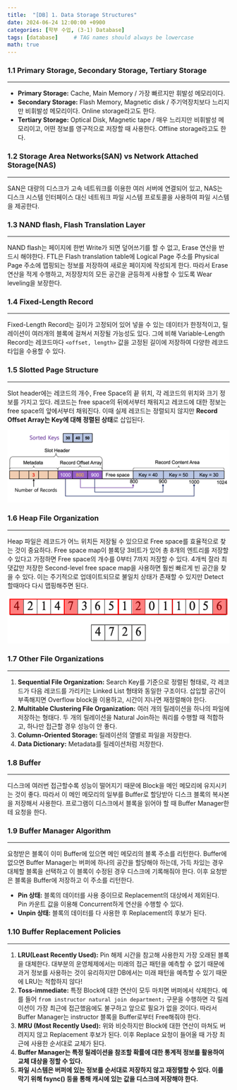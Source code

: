 ```yaml
---
title:  "[DB] 1. Data Storage Structures"
date: 2024-06-24 12:00:00 +0900
categories: [학부 수업, (3-1) Database]
tags: [database]     # TAG names should always be lowercase
math: true
---
```


### 1.1 Primary Storage, Secondary Storage, Tertiary Storage

---

- **Primary Storage:** Cache, Main Memory / 가장 빠르지만 휘발성 메모리이다.
- **Secondary Storage:** Flash Memory, Magnetic disk / 주기억장치보다 느리지만 비휘발성 메모리이다. Online storage라고도 한다.
- **Tertiary Storage:** Optical Disk, Magnetic tape / 매우 느리지만 비휘발성 메모리이고, 어떤 정보를 영구적으로 저장할 때 사용한다. Offline storage라고도 한다.



### 1.2 Storage Area Networks(SAN) vs Network Attached Storage(NAS)

---
SAN은 대량의 디스크가 고속 네트워크를 이용한 여러 서버에 연결되어 있고, NAS는 디스크 시스템 인터페이스 대신 네트워크 파일 시스템 프로토콜을 사용하여 파일 시스템을 제공한다.


### 1.3 NAND flash, Flash Translation Layer

---

NAND flash는 페이지에 한번 Write가 되면 덮어쓰기를 할 수 없고, Erase 연산을 반드시 해야한다. FTL은 Flash translation table에 Logical Page 주소를 Physical Page 주소에 맵핑되는 정보를 저장하여 새로운 페이지에 작성되게 한다. 따라서 Erase 연산을 적게 수행하고, 저장장치의 모든 공간을 균등하게 사용할 수 있도록 Wear leveling을 보장한다.


### 1.4 Fixed-Length Record

---

Fixed-Length Record는 길이가 고정되어 있어 넣을 수 있는 데이터가 한정적이고, 릴레이션이 여러개의 블록에 걸쳐서 저장될 가능성도 있다. 그에 비해 Variable-Length Record는 레코드마다 `<offset, length>` 값을 고정된 길이에 저장하여 다양한 레코드 타입을 수용할 수 있다.

### 1.5 Slotted Page Structure

---

Slot header에는 레코드의 개수, Free Space의 끝 위치, 각 레코드의 위치와 크기 정보를 가지고 있다. 레코드는 free space의 뒤에서부터 채워지고 레코드에 대한 정보는 free space의 앞에서부터 채워진다. 이때 실제 레코드는 정렬되지 않지만 **Record Offset Array는 Key에 대해 정렬된 상태**로 삽입된다.

![Slotted Page Structure](/assets/img/school_db/1_slottedpage.png)

### 1.6 Heap File Organization

---

Heap 파일은 레코드가 어느 위치든 저장될 수 있으므로 Free space를 효율적으로 찾는 것이 중요하다. Free space map이 블록당 3비트가 있어 총 8개의 엔트리를 저장할 수 있다고 가정하면 Free space의 개수를 0부터 7까지 저장할 수 있다. 4개씩 잘라 최댓값만 저장한 Second-level free space map을 사용하면 훨씬 빠르게 빈 공간을 찾을 수 있다. 이는 주기적으로 업데이트되므로 불일치 상태가 존재할 수 있지만 Detect 할때마다 다시 맵핑해주면 된다.

![Heap File Organization](assets/img/school_db/2_heaporganization.png)

### 1.7 Other File Organizations

---

1. **Sequential File Organization:** Search Key를 기준으로 정렬된 형태로, 각 레코드가 다음 레코드를 가리키는 Linked List 형태와 동일한 구조이다. 삽입할 공간이 부족해지면 Overflow block을 이용하고, 시간이 지나면 재정렬해야 한다.
2. **Multitable Clustering File Organization:** 여러 개의 릴레이션을 하나의 파일에 저장하는 형태다. 두 개의 릴레이션을 Natural Join하는 쿼리를 수행할 때 적합하고, 하나만 접근할 경우 성능이 안 좋다.
3. **Column-Oriented Storage:** 릴레이션의 열별로 파일을 저장한다.
4. **Data Dictionary:** Metadata를 릴레이션처럼 저장한다.

### 1.8 Buffer

---

디스크에 여러번 접근할수록 성능이 떨어지기 때문에 Block을 메인 메모리에 유지시키는 것이 좋다. 따라서 이 메인 메모리의 일부를 Buffer로 할당받아 디스크 블록의 복사본을 저장해서 사용한다. 프로그램이 디스크에서 블록을 읽어야 할 때 Buffer Manager한테 요청을 한다.

### 1.9 Buffer Manager Algorithm

---

요청받은 블록이 이미 Buffer에 있으면 메인 메모리의 블록 주소를 리턴한다. Buffer에 없으면 Buffer Manager는 버퍼에 하나의 공간을 할당해야 하는데, 가득 차있는 경우 대체할 블록을 선택하고 이 블록이 수정된 경우 디스크에 기록해줘야 한다. 이후 요청받은 블록을 Buffer에 저장하고 이 주소를 리턴한다.

- **Pin 상태:** 블록의 데이터를 사용 중이므로 Replacement의 대상에서 제외된다. Pin 카운트 값을 이용해 Concurrent하게 연산을 수행할 수 있다.
- **Unpin 상태:** 블록의 데이터를 다 사용한 후 Replacement의 후보가 된다.

### 1.10 Buffer Replacement Policies

---

1. **LRU(Least Recently Used):** Pin 해제 시간을 참고해 사용한지 가장 오래된 블록을 대체한다. 대부분의 운영체제에서는 미래의 접근 패턴을 예측할 수 없기 때문에 과거 정보를 사용하는 것이 유리하지만 DB에서는 미래 패턴을 예측할 수 있기 때문에 LRU는 적합하지 않다!
2. **Toss-immediate:** 특정 Block에 대한 연산이 모두 마치면 버퍼에서 삭제한다. 예를 들어 `from instructor natural join department;` 구문을 수행하면 각 릴레이션이 가장 최근에 접근했음에도 불구하고 앞으로 필요가 없을 것이다. 따라서 Buffer Manager는 instructor 블록을 Buffer로부터 Free해줘야 한다.
3. **MRU (Most Recently Used):** 위와 비슷하지만 Block에 대한 연산이 마쳐도 버려지지 않고 Replacement 후보가 된다. 이후 Replace 요청이 들어올 때 가장 최근에 사용한 순서대로 교체가 된다.
4. **Buffer Manager는 특정 릴레이션을 참조할 확률에 대한 통계적 정보를 활용하여 교체 대상을 정할 수 있다.**
5. **파일 시스템은 버퍼에 있는 정보를 순서대로 저장하지 않고 재정렬할 수 있다. 이를 막기 위해 fsync() 등을 통해 캐시에 있는 값을 디스크에 저장해야 한다.**
